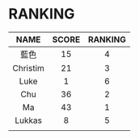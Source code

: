 # RANKING

| NAME | SCORE | RANKING |
| :---:       |     :---:      |          :---: |
| 藍色   | 15     | 4    |
| Christim     | 21       | 3 |
|   Luke   |    1   |    6   |
|   Chu  |    36     |   2    |
|   Ma   |     43   |    1   |
|   Lukkas   |  8      |   5    |
|      |        |       |

